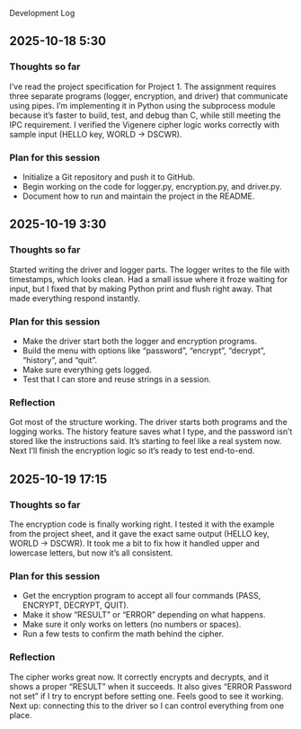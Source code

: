  Development Log


## 2025-10-18 5:30

### Thoughts so far

I’ve read the project specification for Project 1. The assignment requires three separate programs (logger, encryption, and driver) that communicate using pipes. I’m implementing it in Python using the subprocess module because it’s faster to build, test, and debug than C, while still meeting the IPC requirement. I verified the Vigenere cipher logic works correctly with sample input (HELLO key, WORLD → DSCWR).  


### Plan for this session

- Initialize a Git repository and push it to GitHub.
- Begin working on the code for logger.py, encryption.py, and driver.py.
- Document how to run and maintain the project in the README.


## 2025-10-19 3:30
### Thoughts so far
Started writing the driver and logger parts. The logger writes to the file with timestamps, which looks clean. Had a small issue where it froze waiting for input, but I fixed that by making Python print and flush right away. That made everything respond instantly.

### Plan for this session
- Make the driver start both the logger and encryption programs.
- Build the menu with options like “password”, “encrypt”, “decrypt”, “history”, and “quit”.
- Make sure everything gets logged.
- Test that I can store and reuse strings in a session.

### Reflection
Got most of the structure working. The driver starts both programs and the logging works. The history feature saves what I type, and the password isn’t stored like the instructions said. It’s starting to feel like a real system now. Next I’ll finish the encryption logic so it’s ready to test end-to-end.


## 2025-10-19 17:15

### Thoughts so far

The encryption code is finally working right. I tested it with the example from the project sheet, and it gave the exact same output (HELLO key, WORLD → DSCWR). It took me a bit to fix how it handled upper and lowercase letters, but now it’s all consistent.


### Plan for this session

- Get the encryption program to accept all four commands (PASS, ENCRYPT, DECRYPT, QUIT).
- Make it show “RESULT” or “ERROR” depending on what happens.
- Make sure it only works on letters (no numbers or spaces).
- Run a few tests to confirm the math behind the cipher.


### Reflection

The cipher works great now. It correctly encrypts and decrypts, and it shows a proper “RESULT” when it succeeds. It also gives “ERROR Password not set” if I try to encrypt before setting one. Feels good to see it working. Next up: connecting this to the driver so I can control everything from one place.







